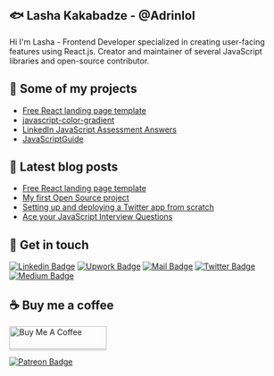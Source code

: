 ## 🐟 Lasha Kakabadze - @Adrinlol

Hi I'm Lasha - Frontend Developer specialized in creating user-facing features using React.js. Creator and maintainer of several JavaScript libraries and open-source contributor.

## 🚀 Some of my projects

- [Free React landing page template](https://github.com/Adrinlol/create-react-app-adrinlol)
- [javascript-color-gradient](https://github.com/Adrinlol/javascript-color-gradient)
- [LinkedIn JavaScript Assessment Answers](https://github.com/Adrinlol/LinkedInJavaScriptAssessment)
- [JavaScriptGuide](https://github.com/Adrinlol/JavaScriptGuide)

## 📜 Latest blog posts

<!-- BLOG-POST-LIST:START -->
- [Free React landing page template](https://dev.to/adrinlol/free-react-landing-page-template-1f9h)
- [My first Open Source project](https://dev.to/adrinlol/my-first-open-source-project-4f2c)
- [Setting up and deploying a Twitter app from scratch](https://medium.com/swlh/setting-up-and-deploying-a-twitter-app-from-scratch-twitter-bot-article-8b6798d68a16)
- [Ace your JavaScript Interview Questions](https://medium.com/swlh/ace-your-javascript-interview-7a69694fe912)
<!-- BLOG-POST-LIST:END -->

## 🖖 Get in touch

[![Linkedin Badge](https://img.shields.io/badge/linkedin-%230077B5.svg?&style=for-the-badge&logo=linkedin&logoColor=white)](https://www.linkedin.com/in/lasha-kakabadze/)
[![Upwork Badge](https://img.shields.io/badge/upwork-32cd32?style=for-the-badge&logo=upwork&logoColor=white)](https://www.upwork.com/freelancers/~01e9d53a899f106f0d)
[![Mail Badge](https://img.shields.io/badge/email-c14438?style=for-the-badge&logo=Gmail&logoColor=white&link=mailto:l.qqbadze@gmail.com)](mailto:l.qqbadze@gmail.com)
[![Twitter Badge](https://img.shields.io/badge/twitter-1DA1F2?style=for-the-badge&logo=twitter&logoColor=white)](https://twitter.com/Adrinlolx)
[![Medium Badge](https://img.shields.io/badge/medium-333?style=for-the-badge&logo=medium&logoColor=white)](https://medium.com/@lashakakabadze)


## ☕ Buy me a coffee
<a href="https://www.buymeacoffee.com/adrinlol" target="_blank"><img src="https://www.buymeacoffee.com/assets/img/custom_images/orange_img.png" alt="Buy Me A Coffee" style="height: 41px !important;width: 174px !important;box-shadow: 0px 3px 2px 0px rgba(190, 190, 190, 0.5) !important;-webkit-box-shadow: 0px 3px 2px 0px rgba(190, 190, 190, 0.5) !important;" ></a>

[![Patreon Badge](https://img.shields.io/endpoint.svg?url=https%3A%2F%2Fshieldsio-patreon.vercel.app%2Fapi%3Fusername%3Dadrinlol%26type%3Dpatrons&style=for-the-badge)](https://www.patreon.com/adrinlol)
